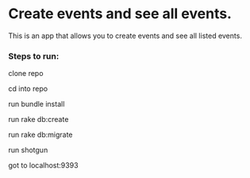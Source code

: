 Create events and see all events. 
===========
This is an app that allows you to create events and see all listed events. 

### Steps to run:

clone repo

cd into repo

run bundle install

run rake db:create

run rake db:migrate

run shotgun

got to localhost:9393
